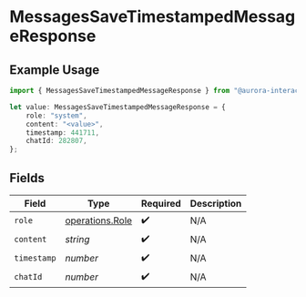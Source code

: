 # MessagesSaveTimestampedMessageResponse

## Example Usage

```typescript
import { MessagesSaveTimestampedMessageResponse } from "@aurora-interactive/chatbot-api-sdk/models/operations";

let value: MessagesSaveTimestampedMessageResponse = {
    role: "system",
    content: "<value>",
    timestamp: 441711,
    chatId: 282807,
};
```

## Fields

| Field                                              | Type                                               | Required                                           | Description                                        |
| -------------------------------------------------- | -------------------------------------------------- | -------------------------------------------------- | -------------------------------------------------- |
| `role`                                             | [operations.Role](../../models/operations/role.md) | :heavy_check_mark:                                 | N/A                                                |
| `content`                                          | *string*                                           | :heavy_check_mark:                                 | N/A                                                |
| `timestamp`                                        | *number*                                           | :heavy_check_mark:                                 | N/A                                                |
| `chatId`                                           | *number*                                           | :heavy_check_mark:                                 | N/A                                                |